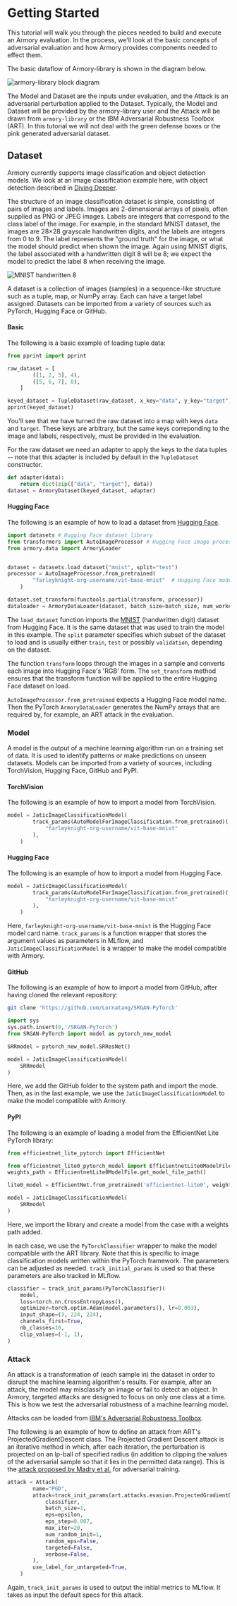 # Getting Started

This tutorial will walk you through the pieces needed to build and execute an
Armory evaluation. In the process, we'll look at the basic concepts of adversarial
evaluation and how Armory provides components needed to effect them.

The basic dataflow of Armory-library is shown in the diagram below.

![armory-library block diagram](assets/armory-block-diagram.png)

The Model and Dataset are the inputs under evaluation, and the Attack is an
adversarial perturbation applied to the Dataset. Typically, the Model and Dataset
will be provided by the armory-library user and the Attack will be drawn from
`armory-library` or the IBM Adversarial Robustness Toolbox (ART). In this tutorial
we will not deal with the green defense boxes or the pink generated adversarial dataset.

## Dataset

Armory currently supports image classification and object detection models.
We look at an image classification example here, with object detection described
in [Diving Deeper](./diving_deeper.ipynb).

The structure of an image classification dataset is simple, consisting of pairs
of images and labels. Images are 2-dimensional arrays of pixels, often supplied
as PNG or JPEG images. Labels are integers that correspond to the class label of
the image. For example, in the standard MNIST dataset, the images are 28×28 grayscale
handwritten digits, and the labels are integers from 0 to 9. The label represents
the "ground truth" for the image, or what the model should predict when shown the
image. Again using MNIST digits, the label associated with a handwritten digit 8
will be 8; we expect the model to predict the label 8 when receiving the image.

![MNIST handwritten 8](assets/mnist-handwritten-8.png)

A dataset is a collection of images (samples) in a sequence-like structure such
as a tuple, map, or NumPy array. Each can have a target label assigned.
Datasets can be imported from a variety of sources such as PyTorch, Hugging
Face or GitHub.

#### Basic

The following is a basic example of loading tuple data:

```python
from pprint import pprint

raw_dataset = [
        ([1, 2, 3], 4),
        ([5, 6, 7], 8),
    ]

keyed_dataset = TupleDataset(raw_dataset, x_key="data", y_key="target")
pprint(keyed_dataset)
```

You'll see that we have turned the raw dataset into a map with keys `data` and
`target`. These keys are arbitrary, but the same keys correponding to the image
and labels, respectively, must be provided in the evaluation.

For the raw dataset we need an adapter to apply the keys to the data tuples --
note that this adapter is included by default in the `TupleDataset` constructor.

```python
def adapter(data):
    return dict(zip(["data", "target"], data))
dataset = ArmoryDataset(keyed_dataset, adapter)
```

#### Hugging Face

The following is an example of how to load a dataset from [Hugging Face][huggingface].

```python
import datasets # Hugging Face dataset library
from transformers import AutoImageProcessor # Hugging Face image processor class
from armory.data import ArmoryLoader


dataset = datasets.load_dataset("mnist", split="test")
processor = AutoImageProcessor.from_pretrained(
        "farleyknight-org-username/vit-base-mnist"  # Hugging Face model card
    )

dataset.set_transform(functools.partial(transform, processor))
dataloader = ArmoryDataLoader(dataset, batch_size=batch_size, num_workers=5)
```

The `load_dataset` function imports the [MNIST][mnist] (handwritten digit)
dataset from Hugging Face. It is the same dataset that was used to train the
model in this example. The `split` parameter specifies which subset of the
dataset to load and is usually either `train`, `test` or possibly `validation`,
depending on the dataset.

The function `transform` loops through the images in a sample and converts
each image into Hugging Face's 'RGB' form. The `set_transform` method ensures that
the transform function will be applied to the entire Hugging Face dataset on load.

`AutoImageProcessor.from_pretrained` expects a Hugging Face model name.
Then the PyTorch `ArmoryDataLoader` generates the NumPy arrays that are
required by, for example, an ART attack in the evaluation.

[huggingface]: https://huggingface.co/
[mnist]: https://huggingface.co/datasets/mnist

### Model

A model is the output of a machine learning algorithm run on a training set of
data. It is used to identify patterns or make predictions on unseen datasets.
Models can be imported from a variety of sources, including TorchVision, Hugging Face,
GitHub and PyPI.

#### TorchVision

The following is an example of how to import a model from TorchVision.
```python
model = JaticImageClassificationModel(
        track_params(AutoModelForImageClassification.from_pretrained)(
            "farleyknight-org-username/vit-base-mnist"
        ),
    )
```

#### Hugging Face

The following is an example of how to import a model from Hugging Face.
```python
model = JaticImageClassificationModel(
        track_params(AutoModelForImageClassification.from_pretrained)(
            "farleyknight-org-username/vit-base-mnist"
        ),
    )
```
Here, `farleyknight-org-username/vit-base-mnist` is the Hugging Face model card
name. `track_params` is a function wrapper that stores the argument values as
parameters in MLflow, and `JaticImageClassificationModel` is a wrapper to make
the model compatible with Armory.

#### GitHub

The following is an example of how to import a model from GitHub, after having
cloned the relevant repository:

```bash
git clone 'https://github.com/Lornatang/SRGAN-PyTorch'
```

```python
import sys
sys.path.insert(0,'/SRGAN-PyTorch')
from SRGAN-PyTorch import model as pytorch_new_model

SRRmodel = pytorch_new_model.SRResNet()

model = JaticImageClassificationModel(
    SRRmodel
)
```
Here, we add the GitHub folder to the system path and import the mode. Then, as
in the last example, we use the `JaticImageClassificationModel` to make the
model compatible with Armory.

#### PyPI

The following is an example of loading a model from the EfficientNet Lite
PyTorch library:

```python
from efficientnet_lite_pytorch import EfficientNet

from efficientnet_lite0_pytorch_model import EfficientnetLite0ModelFile
weights_path = EfficientnetLite0ModelFile.get_model_file_path()

lite0_model = EfficientNet.from_pretrained('efficientnet-lite0', weights_path = weights_path )

model = JaticImageClassificationModel(
    SRRmodel
)
```
Here, we import the library and create a model from the case with a weights path
added.

In each case, we use the `PyTorchClassifier` wrapper to make the model
compatible with the ART library. Note that this is specific to image
classification models written within the PyTorch framework. The parameters can
be adjusted as needed. `track_initial_params` is used so that these parameters
are also tracked in MLflow.

```python
classifier = track_init_params(PyTorchClassifier)(
    model,
    loss=torch.nn.CrossEntropyLoss(),
    optimizer=torch.optim.Adam(model.parameters(), lr=0.003),
    input_shape=(3, 224, 224),
    channels_first=True,
    nb_classes=10,
    clip_values=(-1, 1),
)
```

### Attack

An attack is a transformation of (each sample in) the dataset in order to
disrupt the machine learning algorithm's results. For example, after an attack,
the model may misclassify an image or fail to detect an object. In Armory,
targeted attacks are designed to focus on only one class at a time. This is how
we test the adversarial robustness of a machine learning model.

Attacks can be loaded from [IBM's Adversarial Robustness Toolbox][art].

The following is an example of how to define an attack from ART's
ProjectedGradientDescent class. The Projected Gradient Descent attack is an
iterative method in which, after each iteration, the perturbation is projected
on an lp-ball of specified radius (in addition to clipping the values of the
adversarial sample so that it lies in the permitted data range). This is the
[attack proposed by Madry et al.][paper] for adversarial training.
```python
attack = Attack(
        name="PGD",
        attack=track_init_params(art.attacks.evasion.ProjectedGradientDescent)(
            classifier,
            batch_size=1,
            eps=epsilon,
            eps_step=0.007,
            max_iter=20,
            num_random_init=1,
            random_eps=False,
            targeted=False,
            verbose=False,
        ),
        use_label_for_untargeted=True,
    )
```
Again, `track_init_params` is used to output the initial metrics to MLflow. It
takes as input the default specs for this attack.

[art]: https://github.com/Trusted-AI/adversarial-robustness-toolbox
[paper]: https://arxiv.org/abs/1706.06083
